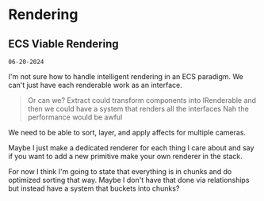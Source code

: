 # Rendering

## ECS Viable Rendering
`06-20-2024`

I'm not sure how to handle intelligent rendering in an ECS paradigm. We can't just have each renderable work as an
interface.

> Or can we? Extract could transform components into IRenderable and then we could have a system that renders all the interfaces
> Nah the performance would be awful


We need to be able to sort, layer, and apply affects for multiple cameras.

Maybe I just make a dedicated renderer for each thing I care about and say if you want to add a new primitive make your
own renderer in the stack.

For now I think I'm going to state that everything is in chunks and do optimized sorting that way. Maybe I don't have that
done via relationships but instead have a system that buckets into chunks?
